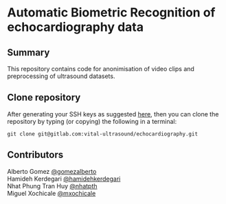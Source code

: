 # Automatic Biometric Recognition of echocardiography data 

## Summary 
This repository contains code for anonimisation of video clips and preprocessing of ultrasound datasets. 

## Clone repository
After generating your SSH keys as suggested [here](https://docs.gitlab.com/ee/ssh/), then you can clone the repository by typing (or copying) the following in a terminal:
```
git clone git@gitlab.com:vital-ultrasound/echocardiography.git
```

## Contributors
Alberto Gomez [@gomezalberto](https://gitlab.com/gomezalberto)   
Hamideh Kerdegari [@hamidehkerdegari](https://gitlab.com/hamidehkerdegari)   
Nhat Phung Tran Huy [@nhatpth](https://gitlab.com/nhatpth)  
Miguel Xochicale [@mxochicale](https://gitlab.com/mxochicale)      